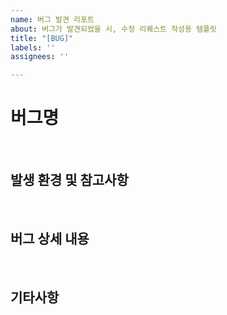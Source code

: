 ```yaml
---
name: 버그 발견 리포트
about: 버그가 발견되었을 시, 수정 리퀘스트 작성용 템플릿
title: "[BUG]"
labels: ''
assignees: ''

---
```


# 버그명

<br>

## 발생 환경 및 참고사항

<br>

## 버그 상세 내용

<br>

## 기타사항

<br>
